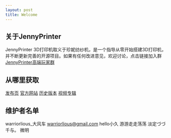 ```yaml
---
layout: post
title: Welcome
---
```


## 关于JennyPrinter

JennyPrinter 3D打印机取义于珍妮纺纱机，是一个指导从零开始搭建3D打印机，并不断更新完善的开源项目。如果有任何改进意见，欢迎讨论，点击链接加入群[JennyPrinter高端玩家群](http://jq.qq.com/?_wv=1027&k=fUXuuK)

## 从哪里获取
[发布页](https://github.com/warriorlious/JennyPrinter2)
[官方网站](http://jennyprinter.com/)
[历史版本](http://jennyprinter.com/wiki/index.php/MFS)
[视频专辑](http://www.tudou.com/listplay/VFB1lydTNYw.html)

## 维护者名单

warriorlious_大风车  warriorlious@gmail.com 
hello小久
游游走走荡荡
淡定づづ 
千与。
微明

